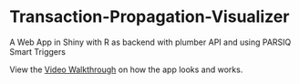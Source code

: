 # Transaction-Propagation-Visualizer
A Web App in Shiny with R as backend with plumber API and using PARSIQ Smart Triggers

View the [Video Walkthrough](https://www.youtube.com/watch?v=GpWZLMB2lvM) on how the app looks and works.
